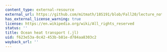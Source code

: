 ```yaml
---
content_type: external-resource
external_url: https://github.com/mitmath/18S191/blob/Fall20/lecture_notebooks/week12/4_ocean_heat_transport.jl
has_external_license_warning: true
license: https://en.wikipedia.org/wiki/All_rights_reserved
status: ''
title: Ocean heat transport (.jl)
uid: f623e53a-0c42-453b-b81e-d784aa8303c2
wayback_url: ''
---
```

